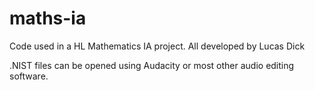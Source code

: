 # maths-ia
Code used in a HL Mathematics IA project.  All developed by Lucas Dick

.NIST files can be opened using Audacity or most other audio editing software.
